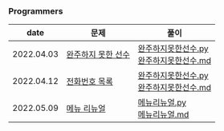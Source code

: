### Programmers
|date|문제|풀이|
|---|----|----|
|2022.04.03|[완주하지 못한 선수](https://programmers.co.kr/learn/courses/30/lessons/42576)|[완주하지못한선수.py](src/완주하지못한선수.py) </br>[완주하지못한선수.md](solve/완주하지못한선수.md)|
|2022.04.12|[전화번호 목록](https://programmers.co.kr/learn/courses/30/lessons/42576)|[완주하지못한선수.py](src/완주하지못한선수.py) </br>[완주하지못한선수.md](solve/완주하지못한선수.md)|
|2022.05.09|[메뉴 리뉴얼](https://programmers.co.kr/learn/courses/30/lessons/72411)|[메뉴리뉴얼.py](src/메뉴리뉴얼.py) </br>[메뉴리뉴얼.md](solve/메뉴리뉴얼.md)|